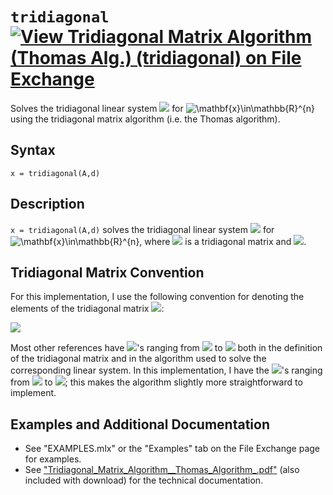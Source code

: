# `tridiagonal` [![View Tridiagonal Matrix Algorithm (Thomas Alg.) (tridiagonal) on File Exchange](https://www.mathworks.com/matlabcentral/images/matlab-file-exchange.svg)](https://www.mathworks.com/matlabcentral/fileexchange/85438-tridiagonal-matrix-algorithm-thomas-alg-tridiagonal)

Solves the tridiagonal linear system <img src="https://latex.codecogs.com/svg.latex?\inline&space;\mathbf{A}\mathbf{x}=\mathbf{d}"/> for <img src="https://latex.codecogs.com/svg.latex?\inline&space;\mathbf{x}\in\mathbb{R}^{n}" title="\mathbf{x}\in\mathbb{R}^{n}" /> using the tridiagonal matrix algorithm (i.e. the Thomas algorithm).


## Syntax

`x = tridiagonal(A,d)`


## Description

`x = tridiagonal(A,d)` solves the tridiagonal linear system <img src="https://latex.codecogs.com/svg.image?A"/> for <img src="https://latex.codecogs.com/svg.image?\inline&space;\mathbf{x}\in\mathbb{R}^{n}" title="\mathbf{x}\in\mathbb{R}^{n}" />, where <img src="https://latex.codecogs.com/svg.image?\inline&space;\mathbf{A}\in&space;{\mathbb{R}}^{n\times&space;n}"/> is a tridiagonal matrix and <img src="https://latex.codecogs.com/svg.image?\inline&space;\mathbf{d}\in&space;{\mathbb{R}}^n"/>.


## Tridiagonal Matrix Convention

For this implementation, I use the following convention for denoting the elements of the tridiagonal matrix <img src="https://latex.codecogs.com/svg.latex?\inline&space;\mathbf{A}"/>:

<img src="https://latex.codecogs.com/svg.latex?\mathbf{A}=\left\lbrack&space;\begin{array}{cccccc}&space;b_1&space;&space;&&space;c_1&space;&space;&&space;&space;&&space;&space;&&space;&space;&&space;\\&space;a_1&space;&space;&&space;b_2&space;&space;&&space;c_2&space;&space;&&space;&space;&&space;&space;&&space;\\&space;&space;&&space;a_2&space;&space;&&space;\ddots&space;&space;&&space;\ddots&space;&space;&&space;&space;&&space;\\&space;&space;&&space;&space;&&space;\ddots&space;&space;&&space;\ddots&space;&space;&&space;c_{n-2}&space;&space;&&space;\\&space;&space;&&space;&space;&&space;&space;&&space;a_{n-2}&space;&space;&&space;b_{n-1}&space;&space;&&space;c_{n-1}&space;\\&space;&space;&&space;&space;&&space;&space;&&space;&space;&&space;a_{n-1}&space;&space;&&space;b_n&space;&space;\end{array}\right\rbrack"/>

Most other references have <img src="https://latex.codecogs.com/svg.latex?\inline&space;a_i"/>'s ranging from <img src="https://latex.codecogs.com/svg.latex?\inline&space;a_2"/> to <img src="https://latex.codecogs.com/svg.latex?\inline&space;a_n"/> both in the definition of the tridiagonal matrix and in the algorithm used to solve the corresponding linear system. In this implementation, I have the <img src="https://latex.codecogs.com/svg.latex?\inline&space;a_i"/>'s ranging from <img src="https://latex.codecogs.com/svg.latex?\inline&space;a_1"/> to <img src="https://latex.codecogs.com/svg.latex?\inline&space;a_{n-1}"/>; this makes the algorithm slightly more straightforward to implement.


## Examples and Additional Documentation

   - See "EXAMPLES.mlx" or the "Examples" tab on the File Exchange page for examples. 
   - See ["Tridiagonal_Matrix_Algorithm__Thomas_Algorithm_.pdf"](https://tamaskis.github.io/documentation/Tridiagonal_Matrix_Algorithm__Thomas_Algorithm_.pdf) (also included with download) for the technical documentation.
